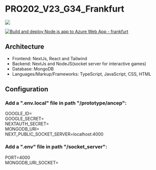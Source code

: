 # PRO202_V23_G34_Frankfurt
<img src="https://therealsujitk-vercel-badge.vercel.app/?app=pro-202-v23-g34-frankfurt"/>

[![Build and deploy Node.js app to Azure Web App - frankfurt](https://github.com/sebastiannordby/PRO202_V23_G34_Frankfurt/actions/workflows/main_frankfurt.yml/badge.svg)](https://github.com/sebastiannordby/PRO202_V23_G34_Frankfurt/actions/workflows/main_frankfurt.yml)


## Architecture
  - Frontend: NextJs, React and Tailwind
  - Backend: NextJs and NodeJS(socket server for interactive games)
  - Database: MongoDB
  - Languages/Markup/Frameworks: TypeScript, JavaScript, CSS, HTML 

## Configuration

### Add a ".env.local" file in path "/prototype/ancep":

GOOGLE_ID=</br>
GOOGLE_SECRET=</br>
NEXTAUTH_SECRET=</br>
MONGODB_URI=</br>
NEXT_PUBLIC_SOCKET_SERVER=localhost:4000</br>

### Add a ".env" file in path "/socket_server":

PORT=4000</br>
MONGODB_URI_SOCKET=</br>
